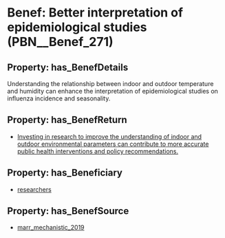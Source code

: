 # Benef: __Better interpretation of epidemiological studies__ (PBN__Benef_271)

## Property: has_BenefDetails

Understanding the relationship between indoor and outdoor temperature and humidity can enhance the interpretation of epidemiological studies on influenza incidence and seasonality.

## Property: has_BenefReturn

* [Investing in research to improve the understanding of indoor and outdoor environmental parameters can contribute to more accurate public health interventions and policy recommendations.](../BenefReturn/PBN__BenefReturn_283)

## Property: has_Beneficiary

* [researchers](../Stakeholder/PBN__Stakeholder_2)

## Property: has_BenefSource

* [marr_mechanistic_2019](../Article/PBN__Article_54)

